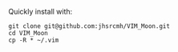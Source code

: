 Quickly install with:

    git clone git@github.com:jhsrcmh/VIM_Moon.git
	cd VIM_Moon
	cp -R * ~/.vim
